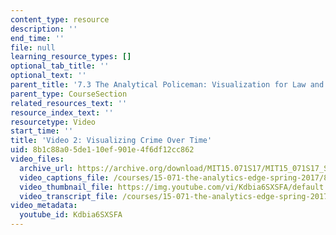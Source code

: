 ```yaml
---
content_type: resource
description: ''
end_time: ''
file: null
learning_resource_types: []
optional_tab_title: ''
optional_text: ''
parent_title: '7.3 The Analytical Policeman: Visualization for Law and Order'
parent_type: CourseSection
related_resources_text: ''
resource_index_text: ''
resourcetype: Video
start_time: ''
title: 'Video 2: Visualizing Crime Over Time'
uid: 8b1c88a0-5de1-10ef-901e-4f6df12cc862
video_files:
  archive_url: https://archive.org/download/MIT15.071S17/MIT15_071S17_Session_7.3.03_300k.mp4
  video_captions_file: /courses/15-071-the-analytics-edge-spring-2017/85b37460486350838d6eea3ff16869d9_Kdbia6SXSFA.vtt
  video_thumbnail_file: https://img.youtube.com/vi/Kdbia6SXSFA/default.jpg
  video_transcript_file: /courses/15-071-the-analytics-edge-spring-2017/e5fb214a147d1d8c1e0304baceb7596c_Kdbia6SXSFA.pdf
video_metadata:
  youtube_id: Kdbia6SXSFA
---
```

